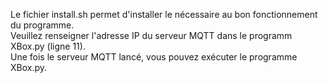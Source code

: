 Le fichier install.sh permet d'installer le nécessaire au bon fonctionnement du programme.  
Veuillez renseigner l'adresse IP du serveur MQTT dans le programm XBox.py (ligne 11).  
Une fois le serveur MQTT lancé, vous pouvez exécuter le programme XBox.py.  
